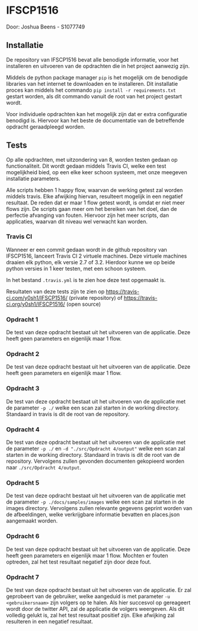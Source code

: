 # IFSCP1516
Door: Joshua Beens - S1077749

## Installatie
De repository van IFSCP1516 bevat alle benodigde informatie, voor het installeren en uitvoeren
van de opdrachten die in het project aanwezig zijn.

Middels de python package manager ``pip`` is het mogelijk om de benodigde libraries van het internet
te downloaden en te installeren. Dit installatie proces kan middels het commando ``pip install -r requirements.txt``
gestart worden, als dit commando vanuit de root van het project gestart wordt.

Voor individuele opdrachten kan het mogelijk zijn dat er extra configuratie benodigd is. Hiervoor kan het beste
de documentatie van de betreffende opdracht geraadpleegd worden.

## Tests
Op alle opdrachten, met uitzondering van 8, worden testen gedaan op functionaliteit. Dit wordt gedaan middels
Travis CI, welke een test mogelijkheid bied, op een elke keer schoon systeem, met onze meegeven installatie parameters.

Alle scripts hebben 1 happy flow, waarvan de werking getest zal worden middels travis. Elke afwijking hiervan, resulteert mogelijk
in een negatief resultaat. De reden dat er maar 1 flow getest wordt, is omdat er niet meer flows zijn. De scripts gaan meer om
het bereiken van het doel, dan de perfectie afvanging van fouten. Hiervoor zijn het meer scripts, dan applicaties, waarvan
dit niveau wel verwacht kan worden.

### Travis CI
Wanneer er een commit gedaan wordt in de github repository van IFSCP1516, lanceert Travis CI 2 virtuele machines.
Deze virtuele machines draaien elk python, elk versie 2.7 of 3.2. Hierdoor kunne we op beide python versies
in 1 keer testen, met een schoon systeem.

In het bestand `.travis.yml` is te zien hoe deze test opgemaakt is.

Resultaten van deze tests zijn te zien op https://travis-ci.com/y0sh1/IFSCP1516/ (private repository) of
https://travis-ci.org/y0sh1/IFSCP1516/ (open source)

### Opdracht 1
De test van deze opdracht bestaat uit het uitvoeren van de applicatie. Deze heeft geen parameters en eigenlijk maar 1 flow.

### Opdracht 2
De test van deze opdracht bestaat uit het uitvoeren van de applicatie. Deze heeft geen parameters en eigenlijk maar 1 flow.

### Opdracht 3
De test van deze opdracht bestaat uit het uitvoeren van de applicatie met de parameter `-p ./` welke een scan zal starten in de
working directory. Standaard in travis is dit de root van de repository.

### Opdracht 4
De test van deze opdracht bestaat uit het uitvoeren van de applicatie met de parameter `-p ./` en `-d "./src/Opdracht 4/output"` welke een scan zal starten in de
working directory. Standaard in travis is dit de root van de repository. Vervolgens zullen gevonden documenten gekopieerd
worden naar `./src/Opdracht 4/output`.

### Opdracht 5
De test van deze opdracht bestaat uit het uitvoeren van de applicatie met de parameter `-p ./docs/samples/images` welke een scan zal starten in de
images directory. Vervolgens zullen relevante gegevens geprint worden van de afbeeldingen, welke
verkrijgbare informatie bevatten en places.json aangemaakt worden.

### Opdracht 6
De test van deze opdracht bestaat uit het uitvoeren van de applicatie. Deze heeft geen parameters en eigenlijk maar 1 flow.
Mochten er fouten optreden, zal het test resultaat negatief zijn door deze fout.

### Opdracht 7
De test van deze opdracht bestaat uit het uitvoeren van de applicatie.
Er zal geprobeert van de gebruiker, welke aangeduid is met parameter `-u <gebruikersnaam>`
zijn volgers op te halen. Als hier succesvol op gereageert wordt door de twitter API, zal de applicatie
de volgers weergeven. Als dit volledig gelukt is, zal het test resultaat positief zijn. Elke afwijking
zal resulteren in een negatief resultaat.
